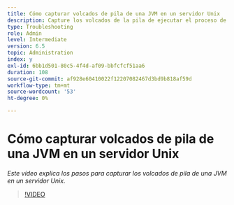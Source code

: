 ```yaml
---
title: Cómo capturar volcados de pila de una JVM en un servidor Unix
description: Capture los volcados de la pila de ejecutar el proceso de Java en un servidor Unix
type: Troubleshooting
role: Admin
level: Intermediate
version: 6.5
topic: Administration
index: y
exl-id: 6bb1d501-80c5-4f4d-af09-bbfcfcf51aa6
duration: 108
source-git-commit: af928e60410022f12207082467d3bd9b818af59d
workflow-type: tm+mt
source-wordcount: '53'
ht-degree: 0%

---
```


# Cómo capturar volcados de pila de una JVM en un servidor Unix

*Este vídeo explica los pasos para capturar los volcados de pila de una JVM en un servidor Unix.*

>[!VIDEO](https://video.tv.adobe.com/v/335489?quality=12&learn=on)
